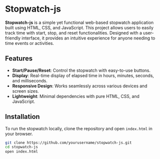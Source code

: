 # Stopwatch-js

**Stopwatch-js** is a simple yet functional web-based stopwatch application built using HTML, CSS, and JavaScript. This project allows users to easily track time with start, stop, and reset functionalities. Designed with a user-friendly interface, it provides an intuitive experience for anyone needing to time events or activities.

## Features

- **Start/Pause/Reset**: Control the stopwatch with easy-to-use buttons.
- **Display**: Real-time display of elapsed time in hours, minutes, seconds, and milliseconds.
- **Responsive Design**: Works seamlessly across various devices and screen sizes.
- **Lightweight**: Minimal dependencies with pure HTML, CSS, and JavaScript.

## Installation

To run the stopwatch locally, clone the repository and open `index.html` in your browser.

```bash
git clone https://github.com/yourusername/stopwatch-js.git
cd stopwatch-js
open index.html
